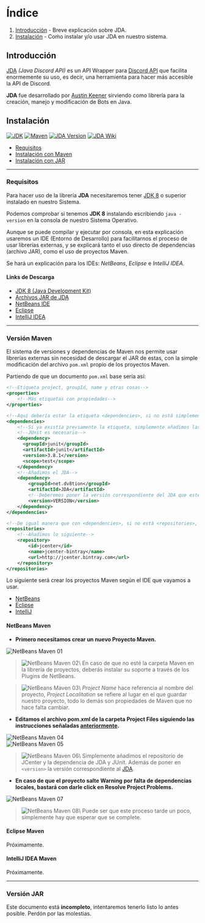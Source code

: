 # Índice

1. [Introducción](#introducción) - Breve explicación sobre JDA.
2. [Instalación](##instalación) - Coḿo instalar y/o usar JDA en nuestro sistema.

## Introducción

[JDA](https://github.com/DV8FromTheWorld/JDA "JDA GitHub") *(Java Discord API)* es un API Wrapper para [Discord API](https://discordapp.com/developers/docs/intro "Discord API Documentation") que facilita enormemente su uso, es decir, una herramienta para hacer más accesible la API de Discord.

**JDA** fue desarrollado por [Austin Keener](https://github.com/DV8FromTheWorld/ "Developer Home") sirviendo como librería para la creación, manejo y modificación de Bots en Java.

## Instalación

[![JDK](https://img.shields.io/badge/JDK-8+-red.svg)](http://www.oracle.com/technetwork/java/javase/downloads/jdk8-downloads-2133151.html "JDK 8 Download")
[![Maven](https://img.shields.io/badge/Maven-Lastest-yellow.svg)](https://maven.apache.org/ "Maven Download")
[![JDA Version](https://img.shields.io/badge/JDA-Lastest-lightgrey.svg)](https://github.com/DV8FromTheWorld/JDA "JDA GitHub")
[![JDA Wiki](https://img.shields.io/badge/Wiki-Home-blue.svg)](https://github.com/DV8FromTheWorld/JDA/wiki "JDA Wiki")

- [Requisitos](###requisitos)
- [Instalación con Maven](###versión-maven)
- [Instalación con JAR](###versión-jar)

---

### Requisitos

Para hacer uso de la librería **JDA** necesitaremos tener [JDK 8](http://www.oracle.com/technetwork/java/javase/downloads/jdk8-downloads-2133151.html "JDK 8 Download") o superior instalado en nuestro Sistema.

Podemos comprobar si tenemos **JDK 8** instalando escribiendo `java -version` en la consola de nuestro Sistema Operativo.

Aunque se puede compilar y ejecutar por consola, en esta explicación usaremos un IDE (Entorno de Desarrollo) para facilitarnos el proceso de usar librerías externas, y se explicará tanto el uso directo de dependencias (archivo JAR), como el uso de proyectos Maven.

Se hará un explicación para los IDEs: *NetBeans*, *Eclipse* e *IntelliJ IDEA*.

#### Links de Descarga

- [JDK 8 (Java Development Kit)](http://www.oracle.com/technetwork/java/javase/downloads/jdk8-downloads-2133151.html "JDK 8 Download")
- [Archivos JAR de JDA](https://github.com/DV8FromTheWorld/JDA/releases/ "Archivos JAR")
- [NetBeans IDE](https://netbeans.org/ "NetBeans Homepage")
- [Eclipse](https://www.eclipse.org/ide/ "Eclipse Homepage")
- [IntelliJ IDEA](https://www.jetbrains.com/idea/ "IntelliJ IDEA Homepage")

---

### Versión Maven

El sistema de versiones y dependencias de Maven nos permite usar librerías externas sin necesidad de descargar el JAR de estas, con la simple modificación del archivo `pom.xml` propio de los proyectos Maven.

Partiendo de que un documento `pom.xml` base sería así:

```xml
<!--Etiqueta project, groupId, name y otras cosas-->
<properties>
    <!--Más etiquetas con propiedades-->
</properties>

<!--Aquí debería estar la etiqueta <dependencies>, si no está simplemente la creamos.-->
<dependencies>
    <!--Si ya existía previamente la etiqueta, simplemente añadimos las <dependency>-->
    <!--JUnit es necesario-->
    <dependency>
      <groupId>junit</groupId>
      <artifactId>junit</artifactId>
      <version>3.8.1</version>
      <scope>test</scope>
    </dependency>
    <!--Añadimos el JDA-->
    <dependency>
        <groupId>net.dv8tion</groupId>
        <artifactId>JDA</artifactId>
        <!--Deberemos poner la versión correspondiente del JDA que estemos usando-->
        <version>VERSION</version>
    </dependency>
</dependencies>

<!--De igual manera que con <dependencies>, si no está <repositories>, se crea-->
<repositories>
    <!--Añadimos lo siguiente-->
    <repository>
        <id>jcenter</id>
        <name>jcenter-bintray</name>
        <url>http://jcenter.bintray.com</url>
    </repository>
</repositories>
```

Lo siguiente será crear los proyectos Maven según el IDE que vayamos a usar.

- [NetBeans](####netbeans-maven)
- [Eclipse](####eclipse-maven)
- [IntelliJ](####intellij-idea-maven)

#### NetBeans Maven

- **Primero necesitamos crear un nuevo Proyecto Maven.**

![NetBeans Maven 01](https://i.imgur.com/EMxCAgR.png)
> ![NetBeans Maven 02](https://i.imgur.com/uOG7LVg.png)\ En caso de que no esté la carpeta Maven en la librería de proyectos, deberás instalar su soporte a través de los Plugins de NetBeans.


> ![NetBeans Maven 03](https://i.imgur.com/UGHugJW.png)\ *Project Name* hace referencia al nombre del proyecto, *Project Localitation* se refiere al lugar en el que guardar nuestro proyecto, todo lo demás son propiedades de Maven que no hace falta cambiar.

- **Editamos el archivo pom.xml de la carpeta Project Files siguiendo las instrucciones señaladas [anteriormente](###version-maven).**

![NetBeans Maven 04](https://i.imgur.com/NmYySrm.png)\
![NetBeans Maven 05](https://i.imgur.com/yzyFQqh.png)
> ![NetBeans Maven 06](https://i.imgur.com/oeamGrA.png)\ Simplemente añadimos el repositorio de JCenter y la dependencia de JDA y JUnit. Además de poner en `<version>` la versión correspondiente al [JDA](https://github.com/DV8FromTheWorld/JDA "JDA Lastest Version").

- **En caso de que el proyecto salte Warning por falta de dependencias locales, bastará con darle click en Resolve Project Problems.**

![NetBeans Maven 07](https://i.imgur.com/TOvCjT9.png)
>![NetBeans Maven 08](https://i.imgur.com/WyUF2KR.png)\ Puede ser que este proceso tarde un poco, simplemente hay que esperar que se complete.

#### Eclipse Maven

Próximamente.

#### IntelliJ IDEA Maven

Próximamente.

---

### Versión JAR

Este documento está **incompleto**, intentaremos tenerlo listo lo antes posible. Perdón por las molestias.
